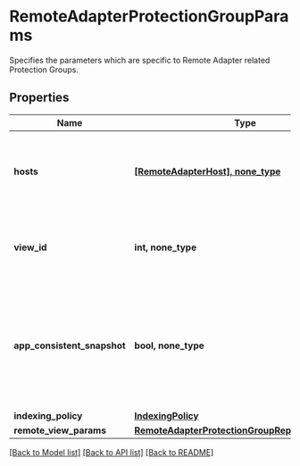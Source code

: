 # RemoteAdapterProtectionGroupParams

Specifies the parameters which are specific to Remote Adapter related Protection Groups.

## Properties
Name | Type | Description | Notes
------------ | ------------- | ------------- | -------------
**hosts** | [**[RemoteAdapterHost], none_type**](RemoteAdapterHost.md) | Specifies a list of hosts to protected in this protection group. | 
**view_id** | **int, none_type** | Specifies the id of the view where we put the script result data. | 
**app_consistent_snapshot** | **bool, none_type** | Specifies whether or not to quiesce apps and the file system in order to take app consistent snapshots. | [optional] 
**indexing_policy** | [**IndexingPolicy**](IndexingPolicy.md) |  | [optional] 
**remote_view_params** | [**RemoteAdapterProtectionGroupReplicationParams**](RemoteAdapterProtectionGroupReplicationParams.md) |  | [optional] 

[[Back to Model list]](../README.md#documentation-for-models) [[Back to API list]](../README.md#documentation-for-api-endpoints) [[Back to README]](../README.md)


